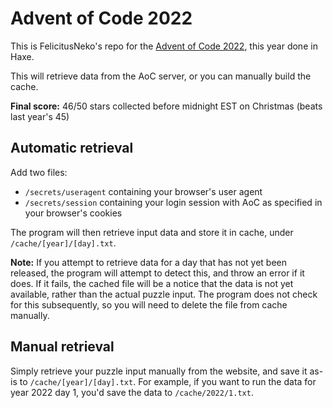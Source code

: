 # Advent of Code 2022

This is FelicitusNeko's repo for the [Advent of Code 2022](https://adventofcode.com/), this year done in Haxe.

This will retrieve data from the AoC server, or you can manually build the cache.

**Final score:** 46/50 stars collected before midnight EST on Christmas (beats last year's 45)

## Automatic retrieval

Add two files:
 - `/secrets/useragent` containing your browser's user agent
 - `/secrets/session` containing your login session with AoC as specified in your browser's cookies

The program will then retrieve input data and store it in cache, under `/cache/[year]/[day].txt`.

**Note:** If you attempt to retrieve data for a day that has not yet been released, the program will attempt to detect this, and throw an error if it does. If it fails, the cached file will be a notice that the data is not yet available, rather than the actual puzzle input. The program does not check for this subsequently, so you will need to delete the file from cache manually.

## Manual retrieval

Simply retrieve your puzzle input manually from the website, and save it as-is to `/cache/[year]/[day].txt`. For example, if you want to run the data for year 2022 day 1, you'd save the data to `/cache/2022/1.txt`.